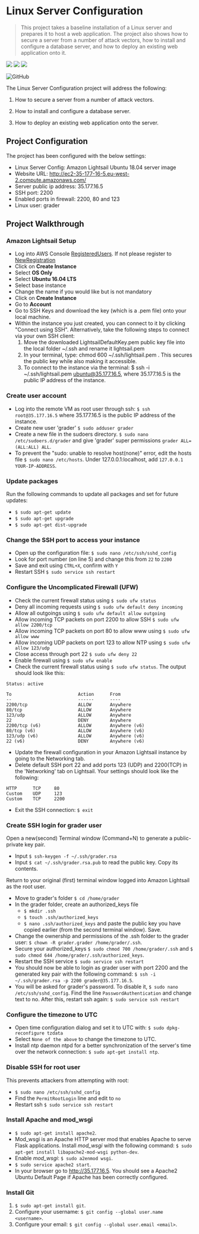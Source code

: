 ﻿# Linux Server Configuration

> This project takes a baseline installation of a Linux server and prepares it to host a web application. The project also shows how to secure a server from a number of attack vectors, how to install and configure a database server, and how to deploy an existing web application onto it.

![](https://upload.wikimedia.org/wikipedia/commons/f/f8/Python_logo_and_wordmark.svg)
![](https://upload.wikimedia.org/wikipedia/commons/thumb/2/29/Postgresql_elephant.svg/200px-Postgresql_elephant.svg.png)
![](https://upload.wikimedia.org/wikipedia/commons/9/9d/Ubuntu_logo.svg)

![GitHub](https://img.shields.io/github/license/mashape/apistatus.svg)

The Linux Server Configuration project will address the following:

1. How to secure a server from a number of attack vectors. 

2. How to install and configure a database server.

3. How to deploy an existing web application onto the server.

## Project Configuration

The project has been configured with the below settings:

* Linux Server Config: Amazon Lightsail Ubuntu 18.04 server image
* Website URL: http://ec2-35-177-16-5.eu-west-2.compute.amazonaws.com/
* Server public ip address: 35.177.16.5
* SSH port: 2200
* Enabled ports in firewall: 2200, 80 and 123
* Linux user: grader

## Project Walkthrough

### Amazon Lightsail Setup

* Log into AWS Console [RegisteredUsers]('https://signin.aws.amazon.com/signin?redirect_uri=https%3A%2F%2Fconsole.aws.amazon.com%2Fconsole%2Fhome%3Fnc2%3Dh_ct%26src%3Dheader-signin%26state%3DhashArgs%2523%26isauthcode%3Dtrue&client_id=arn%3Aaws%3Aiam%3A%3A015428540659%3Auser%2Fhomepage&forceMobileApp=0'). If not please register to [NewRegistration]('https://portal.aws.amazon.com/billing/signup#/start')
* Click on **Create Instance**
* Select **OS Only**
* Select **Ubuntu 16.04 LTS**
* Select base instance 
* Change the name if you would like but is not mandatory
* Click on **Create Instance**
* Go to **Account**
* Go to SSH Keys and download the key (which is a .pem file) onto your local machine.
* Within the instance you just created, you can connect to it by clicking "Connect using SSH". Alternatively, take the following steps to connect via your own SSH client:
  1. Move the downloaded LightsailDefaultKey.pem public key file into the local folder ~/.ssh and rename it lightsail.pem
  2. In your terminal, type: chmod 600 ~/.ssh/lightsail.pem . This secures the public key while also making it accessible.
  3. To connect to the instance via the terminal: $ ssh -i ~/.ssh/lightsail.pem ubuntu@35.177.16.5, where 35.177.16.5 is the public IP address of the instance.

### Create user account

* Log into the remote VM as root user through ssh: `$ ssh root@35.177.16.5` where 35.177.16.5 is the public IP address of the instance.
* Create new user 'grader' `$ sudo adduser grader`
* Create a new file in the sudoers directory. `$ sudo nano /etc/sudoers.d/grader` and give 'grader' super permissions `grader ALL=(ALL:ALL) ALL`.
* To prevent the "sudo: unable to resolve host(none)" error, edit the hosts file `$ sudo nano /etc/hosts`. Under 127.0.0.1:localhost, add `127.0.0.1 YOUR-IP-ADDRESS`.

### Update packages
Run the following commands to update all packages and set for future updates:

* `$ sudo apt-get update`
* `$ sudo apt-get upgrade`
* `$ sudo apt-get dist-upgrade`

### Change the SSH port to access your instance

* Open up the configuration file: `$ sudo nano /etc/ssh/sshd_config`
* Look for port number (on line 5) and change this from `22` to `2200`
* Save and exit using `CTRL+X`, confirm with `Y`
* Restart SSH `$ sudo service ssh restart`

### Configure the Uncomplicated Firewall (UFW)

* Check the current firewall status using `$ sudo ufw status`
* Deny all incoming requests using `$ sudo ufw default deny incoming`
* Allow all outgoings using `$ sudo ufw default allow outgoing`
* Allow incoming TCP packets on port 2200 to allow SSH `$ sudo ufw allow 2200/tcp`
* Allow incoming TCP packets on port 80 to allow www using `$ sudo ufw allow www`
* Allow incoming UDP packets on port 123 to allow NTP using `$ sudo ufw allow 123/udp`
* Close access through port 22 `$ sudo ufw deny 22`
* Enable firewall using `$ sudo ufw enable`
* Check the current firewall status using `$ sudo ufw status`. The output should look like this:
```
Status: active

To                         Action      From
--                         ------      ----
2200/tcp                   ALLOW       Anywhere                  
80/tcp                     ALLOW       Anywhere                  
123/udp                    ALLOW       Anywhere                  
22                         DENY        Anywhere                  
2200/tcp (v6)              ALLOW       Anywhere (v6)             
80/tcp (v6)                ALLOW       Anywhere (v6)             
123/udp (v6)               ALLOW       Anywhere (v6)             
22 (v6)                    DENY        Anywhere (v6)
```
* Update the firewall configuration in your Amazon Lightsail instance by going to the Networking tab.
* Delete default SSH port 22 and add ports 123 (UDP) and 2200(TCP) in the 'Networking' tab on Lightsail. Your settings should look like the following:
```
HTTP      TCP     80
Custom    UDP     123
Custom    TCP     2200
```
* Exit the SSH connection: `$ exit`

### Create SSH login for grader user

Open a new(second) Terminal window (Command+N) to generate a public-private key pair.

* Input `$ ssh-keygen -f ~/.ssh/grader.rsa`
* Input `$ cat ~/.ssh/grader.rsa.pub` to read the public key. Copy its contents.

Return to your original (first) terminal window logged into Amazon Lightsail as the root user.

* Move to grader's folder `$ cd /home/grader`
* In the grader folder, create an authorized_keys file
   * `$ mkdir .ssh`
   * `$ touch .ssh/authorized_keys`
   * `$ nano .ssh/authorized_keys` and paste the public key you have copied earlier (from the second terminal window). Save.
* Change the ownership and permissions of the .ssh folder to the grader user: `$ chown -R grader.grader /home/grader/.ssh`.
* Secure your authorized_keys `$ sudo chmod 700 /home/grader/.ssh` and `$ sudo chmod 644 /home/grader/.ssh/authorized_keys`.
* Restart the SSH service `$ sudo service ssh restart`
* You should now be able to login as grader user with port 2200 and the generated key pair with the following command: `$ ssh -i ~/.ssh/grader.rsa -p 2200 grader@35.177.16.5`.
* You will be asked for grader's password. To disable it, `$ sudo nano /etc/ssh/sshd_config`. Find the line `PasswordAuthentication` and change text to no. After this, restart ssh again: `$ sudo service ssh restart`

### Configure the timezone to UTC
* Open time configuration dialog and set it to UTC with: `$ sudo dpkg-reconfigure tzdata`
* Select `None of the above` to change the timezone to UTC.
* Install ntp daemon ntpd for a better synchronization of the server's time over the network connection: `$ sudo apt-get install ntp`.

### Disable SSH for root user
This prevents attackers from attempting with root:
* `$ sudo nano /etc/ssh/sshd_config`
* Find the `PermitRootLogin` line and edit to `no`
* Restart ssh `$ sudo service ssh restart`

### Install Apache and mod_wsgi

* `$ sudo apt-get install apache2`.
* Mod_wsgi is an Apache HTTP server mod that enables Apache to serve Flask applications. Install *mod_wsgi* with the following command: `$ sudo apt-get install libapache2-mod-wsgi python-dev`.
* Enable *mod_wsgi*: `$ sudo a2enmod wsgi`.
* `$ sudo service apache2 start`.
* In your browser go to http://35.177.16.5. You should see a Apache2 Ubuntu Default Page if Apache has been correctly configured.

### Install Git

1. `$ sudo apt-get install git`.
2. Configure your username: `$ git config --global user.name <username>`.
3. Configure your email: `$ git config --global user.email <email>`.

